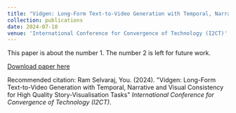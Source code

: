 ```yaml
---
title: "Vidgen: Long-Form Text-to-Video Generation with Temporal, Narrative and Visual Consistency for High Quality Story-Visualisation Tasks"
collection: publications
date: 2024-07-10
venue: 'International Conference for Convergence of Technology (I2CT)'
---
```

This paper is about the number 1. The number 2 is left for future work.

[Download paper here](http://ramselvaraj.github.io/files/vidgen.pdf)

Recommended citation: Ram Selvaraj, You. (2024). "Vidgen: Long-Form Text-to-Video Generation with Temporal, Narrative and Visual Consistency for High Quality Story-Visualisation Tasks" <i>International Conference for Convergence of Technology (I2CT)</i>.
